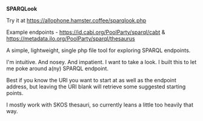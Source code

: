 **SPARQLook**

Try it at https://allophone.hamster.coffee/sparqlook.php

Example endpoints - https://id.cabi.org/PoolParty/sparql/cabt & https://metadata.ilo.org/PoolParty/sparql/thesaurus

A simple, lightweight, single php file tool for exploring SPARQL endpoints.

I'm intuitive. And nosey. And impatient. I want to take a look. I built this to let me poke around a(ny) SPARQL endpoint.

Best if you know the URI you want to start at as well as the endpoint address, but leaving the URI blank will retrieve some suggested starting points.

I mostly work with SKOS thesauri, so currently leans a little too heavily that way.
